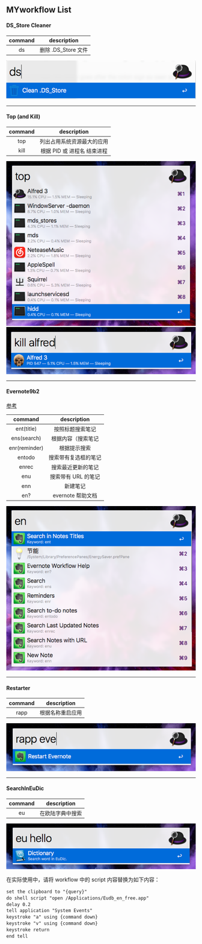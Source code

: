 ## MYworkflow List


#### DS_Store Cleaner 
| command | description |
|:--:|:---:|
| ds | 删除 .DS_Store 文件 |


![image](https://github.com/SYMEngrave/dotfiles/blob/master/Myworkflow/image/DS_Store_Cleanner_example.png?raw=true)

---

#### Top (and Kill)
| command | description |
|:--:|:---:|
| top | 列出占用系统资源最大的应用 |
|kill | 根据 PID 或 进程名 结束进程|

![image](https://github.com/SYMEngrave/dotfiles/blob/master/Myworkflow/image/top_example.png?raw=true)
![image](https://github.com/SYMEngrave/dotfiles/blob/master/Myworkflow/image/kill_example.png?raw=true)

---

#### Evernote9b2
[参考](https://www.alfredforum.com/topic/840-evernote-9-beta-2-for-alfred-3-search-create-append-set-reminders-all-within-alfred/)

| command | description |
|:--:|:---:|
| ent(title) | 按照标题搜索笔记 |
| ens(search)| 根据内容（搜索笔记 |
| enr(reminder) |根据提示搜索 |
| entodo |搜索带有复选框的笔记 |
| enrec | 搜索最近更新的笔记|
| enu | 搜索带有 URL 的笔记|
| enn | 新建笔记 |
| en? | evernote 帮助文档 |

![image](https://github.com/SYMEngrave/dotfiles/blob/master/Myworkflow/image/evernote_example.png?raw=true)

---

#### Restarter
| command | description |
|:--:|:---:|
| rapp | 根据名称重启应用 |

![image](https://github.com/SYMEngrave/dotfiles/blob/master/Myworkflow/image/restart_application_example.png?raw=true)

---
#### SearchInEuDic
| command | description |
|:--:|:---:|
| eu | 在欧陆字典中搜索 |

![image](https://github.com/SYMEngrave/dotfiles/blob/master/Myworkflow/image/SearchInEuDic_example.png?raw=true)

在实际使用中，请将 workflow 中的 script 内容替换为如下内容：
```tex
set the clipboard to "{query}"
do shell script "open /Applications/Eudb_en_free.app"
delay 0.2
tell application "System Events"
keystroke "a" using {command down}
keystroke "v" using {command down}
keystroke return
end tell
```
